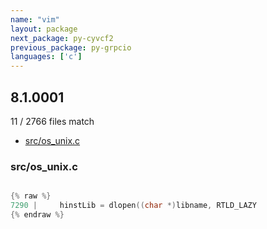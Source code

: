 ```yaml
---
name: "vim"
layout: package
next_package: py-cyvcf2
previous_package: py-grpcio
languages: ['c']
---
```

## 8.1.0001
11 / 2766 files match

 - [src/os_unix.c](#srcos_unixc)

### src/os_unix.c

```c

{% raw %}
7290 |     hinstLib = dlopen((char *)libname, RTLD_LAZY
{% endraw %}

```